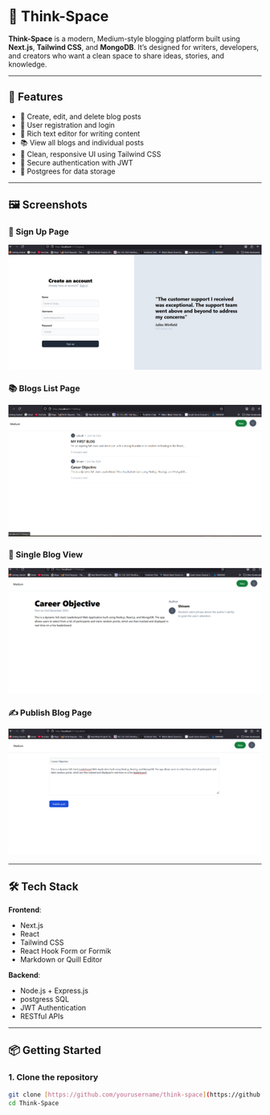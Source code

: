# 🧠 Think-Space

**Think-Space** is a modern, Medium-style blogging platform built using **Next.js**, **Tailwind CSS**, and **MongoDB**. It’s designed for writers, developers, and creators who want a clean space to share ideas, stories, and knowledge.

---

## 🚀 Features

- 📝 Create, edit, and delete blog posts
- 👤 User registration and login
- 📄 Rich text editor for writing content
- 📚 View all blogs and individual posts
- 🎯 Clean, responsive UI using Tailwind CSS
- 🔐 Secure authentication with JWT
- 💾 Postgrees for data storage

---

## 🖼️ Screenshots

### 🔐 Sign Up Page
![Sign Up](./screenshots/signup.png)

### 📚 Blogs List Page
![Blogs List](./screenshots/blogs.png)

### 📖 Single Blog View
![Single Blog](./screenshots/blog.png)

### ✍️ Publish Blog Page
![Publish Blog](./screenshots/publish.png)

---

## 🛠️ Tech Stack

**Frontend**:
- Next.js
- React
- Tailwind CSS
- React Hook Form or Formik
- Markdown or Quill Editor

**Backend**:
- Node.js + Express.js
- postgress SQL
- JWT Authentication
- RESTful APIs

---

## 📦 Getting Started

### 1. Clone the repository

```bash
git clone [https://github.com/yourusername/think-space](https://github.com/SubodhYadao/Think-Space).git
cd Think-Space
